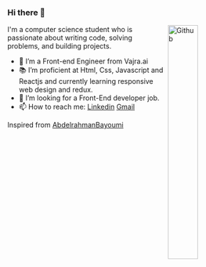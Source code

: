 ### Hi there 👋

<img width="35%" align="right" alt="Github" src="https://user-images.githubusercontent.com/48678280/88862734-4903af80-d201-11ea-968b-9c939d88a37c.gif" />

I'm a computer science student who is passionate about writing code, solving problems, and building projects.

- 🔭 I’m  a Front-end Engineer  from Vajra.ai
- 📚 I’m proficient at Html, Css, Javascript and Reactjs and currently learning responsive web design and redux.
- 👯 I’m looking for a Front-End developer job. 
- 📫 How to reach me: [Linkedin](https://www.linkedin.com/in/hari-krishna-gunnala-3b89b9224/) [Gmail](mailto:harikrishnagunnala833@gmail.com)

Inspired from [AbdelrahmanBayoumi](https://github.com/hazemessam)
